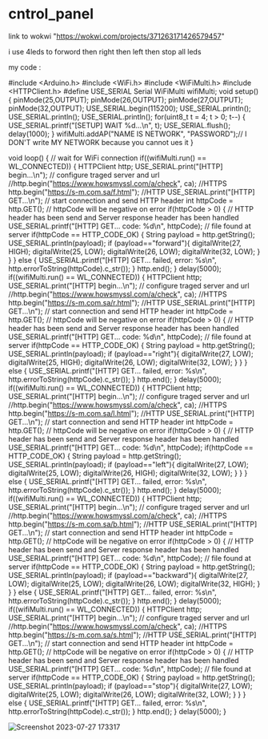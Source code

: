 # cntrol_panel


link to wokwi "https://wokwi.com/projects/371263171426579457"


i use 4leds to forword then right then left then stop all leds


my code :


#include <Arduino.h>
#include <WiFi.h>
#include <WiFiMulti.h>
#include <HTTPClient.h>
#define USE_SERIAL Serial
WiFiMulti wifiMulti;
void setup() {
  pinMode(25,OUTPUT);
  pinMode(26,OUTPUT);
  pinMode(27,OUTPUT);
  pinMode(32,OUTPUT);
    USE_SERIAL.begin(115200);
    USE_SERIAL.println();
    USE_SERIAL.println();
    USE_SERIAL.println();
    for(uint8_t t = 4; t > 0; t--) {
        USE_SERIAL.printf("[SETUP] WAIT %d...\n", t);
        USE_SERIAL.flush();
        delay(1000);
    }
    wifiMulti.addAP("NAME IS NETWORK", "PASSWORD");// I DON'T write MY NETWORK because you cannot ues it
}

void loop() {
    // wait for WiFi connection
    if((wifiMulti.run() == WL_CONNECTED)) {
        HTTPClient http;
        USE_SERIAL.print("[HTTP] begin...\n");
        // configure traged server and url
        //http.begin("https://www.howsmyssl.com/a/check", ca); //HTTPS
        http.begin("https://s-m.com.sa/f.html"); //HTTP
        USE_SERIAL.print("[HTTP] GET...\n");
        // start connection and send HTTP header
        int httpCode = http.GET();
        // httpCode will be negative on error
        if(httpCode > 0) {
            // HTTP header has been send and Server response header has been handled
            USE_SERIAL.printf("[HTTP] GET... code: %d\n", httpCode);
            // file found at server
            if(httpCode == HTTP_CODE_OK) {
                String payload = http.getString();
                USE_SERIAL.println(payload);
                if (payload=="forward"){
                  digitalWrite(27, HIGH);
                  digitalWrite(25, LOW);
                  digitalWrite(26, LOW);
                  digitalWrite(32, LOW);
                }
                     }
        } else {
            USE_SERIAL.printf("[HTTP] GET... failed, error: %s\n", http.errorToString(httpCode).c_str());
        }
        http.end();
    }
    delay(5000);
    if((wifiMulti.run() == WL_CONNECTED)) {
        HTTPClient http;
        USE_SERIAL.print("[HTTP] begin...\n");
        // configure traged server and url
        //http.begin("https://www.howsmyssl.com/a/check", ca); //HTTPS
        http.begin("https://s-m.com.sa/r.html"); //HTTP
        USE_SERIAL.print("[HTTP] GET...\n");
        // start connection and send HTTP header
        int httpCode = http.GET();
        // httpCode will be negative on error
        if(httpCode > 0) {
            // HTTP header has been send and Server response header has been handled
            USE_SERIAL.printf("[HTTP] GET... code: %d\n", httpCode);
            // file found at server
            if(httpCode == HTTP_CODE_OK) {
                String payload = http.getString();
                USE_SERIAL.println(payload);
                if (payload=="right"){
                  digitalWrite(27, LOW);
                  digitalWrite(25, HIGH);
                  digitalWrite(26, LOW);
                  digitalWrite(32, LOW);
                }
                     }
        } else {
            USE_SERIAL.printf("[HTTP] GET... failed, error: %s\n", http.errorToString(httpCode).c_str());
        }
        http.end();
    }
      delay(5000);
      if((wifiMulti.run() == WL_CONNECTED)) {
        HTTPClient http;
        USE_SERIAL.print("[HTTP] begin...\n");
        // configure traged server and url
        //http.begin("https://www.howsmyssl.com/a/check", ca); //HTTPS
        http.begin("https://s-m.com.sa/l.html"); //HTTP
        USE_SERIAL.print("[HTTP] GET...\n");
        // start connection and send HTTP header
        int httpCode = http.GET();
        // httpCode will be negative on error
        if(httpCode > 0) {
            // HTTP header has been send and Server response header has been handled
            USE_SERIAL.printf("[HTTP] GET... code: %d\n", httpCode);
            if(httpCode == HTTP_CODE_OK) {
                String payload = http.getString();
                USE_SERIAL.println(payload);
                if (payload=="left"){
                  digitalWrite(27, LOW);
                  digitalWrite(25, LOW);
                  digitalWrite(26, HIGH);
                  digitalWrite(32, LOW);
                }
                     }
        } else {
            USE_SERIAL.printf("[HTTP] GET... failed, error: %s\n", http.errorToString(httpCode).c_str());
        }
        http.end();
    }
    delay(5000);
    if((wifiMulti.run() == WL_CONNECTED)) {
        HTTPClient http;
        USE_SERIAL.print("[HTTP] begin...\n");
        // configure traged server and url
        //http.begin("https://www.howsmyssl.com/a/check", ca); //HTTPS
        http.begin("https://s-m.com.sa/b.html"); //HTTP
        USE_SERIAL.print("[HTTP] GET...\n");
        // start connection and send HTTP header
        int httpCode = http.GET();
        // httpCode will be negative on error
        if(httpCode > 0) {
            // HTTP header has been send and Server response header has been handled
            USE_SERIAL.printf("[HTTP] GET... code: %d\n", httpCode);
            // file found at server
            if(httpCode == HTTP_CODE_OK) {
                String payload = http.getString();
                USE_SERIAL.println(payload);
                if (payload=="backward"){
                  digitalWrite(27, LOW);
                  digitalWrite(25, LOW);
                  digitalWrite(26, LOW);
                  digitalWrite(32, HIGH);
                }
                     }
        } else {
            USE_SERIAL.printf("[HTTP] GET... failed, error: %s\n", http.errorToString(httpCode).c_str());
        }
        http.end();
    }
    delay(5000);
    if((wifiMulti.run() == WL_CONNECTED)) {
        HTTPClient http;
        USE_SERIAL.print("[HTTP] begin...\n");
        // configure traged server and url
        //http.begin("https://www.howsmyssl.com/a/check", ca); //HTTPS
        http.begin("https://s-m.com.sa/s.html"); //HTTP
        USE_SERIAL.print("[HTTP] GET...\n");
        // start connection and send HTTP header
        int httpCode = http.GET();
        // httpCode will be negative on error
        if(httpCode > 0) {
            // HTTP header has been send and Server response header has been handled
            USE_SERIAL.printf("[HTTP] GET... code: %d\n", httpCode);
            // file found at server
            if(httpCode == HTTP_CODE_OK) {
                String payload = http.getString();
                USE_SERIAL.println(payload);
                if (payload=="stop"){
                  digitalWrite(27, LOW);
                  digitalWrite(25, LOW);
                  digitalWrite(26, LOW);
                  digitalWrite(32, LOW);
                }
                     }
        } else {
            USE_SERIAL.printf("[HTTP] GET... failed, error: %s\n", http.errorToString(httpCode).c_str());
        }
        http.end();
    }
    delay(5000);
}











![Screenshot 2023-07-27 173317](https://github.com/Memo0302/cntrol_panel/assets/92684739/d486ac95-f304-4702-ac58-0cc79947ff00)

